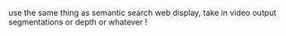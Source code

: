 use the same thing as semantic search web display, take in video output segmentations or depth or whatever !

